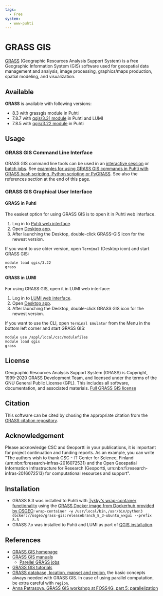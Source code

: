 ```yaml
---
tags:
  - Free
system:
  - www-puhti
---
```


# GRASS GIS

[GRASS](https://grass.osgeo.org/) (Geographic Resources Analysis Support System) is a free Geographic Information System (GIS) software used for geospatial data management and analysis, image processing, graphics/maps production, spatial modeling, and visualization.

## Available

__GRASS__ is available with following versions:

* 8.3 with grassgis module in Puhti
* 7.8.7 with [qgis/3.31 module](qgis.md) in Puhti and LUMI
* 7.8.5 with [qgis/3.22 module](qgis.md) in Puhti


## Usage

### GRASS GIS Command Line Interface 

GRASS GIS command line tools can be used in an [interactive session](../computing/running/interactive-usage.md) or [batch jobs](../computing/running/getting-started.md). See [examples for using GRASS GIS commands in Puhti with GRASS bash scripting, Python scripting or PyGRASS](https://github.com/csc-training/geocomputing/tree/master/grass). See also the references section at the end of this page.

### GRASS GIS Graphical User Interface

#### GRASS in Puhti

The easiest option for using GRASS GIS is to open it in Puhti web interface.

1. Log in to [Puhti web interface](https://puhti.csc.fi). 
2. Open [Desktop app](../computing/webinterface/desktop.md). 
3. After launching the Desktop, double-click GRASS-GIS icon for the newest version.
 
If you want to use older version, open `Terminal` (Desktop icon) and start GRASS GIS:

```
module load qgis/3.22
grass
```

#### GRASS in LUMI

For using GRASS GIS, open it in LUMI web interface:

1. Log in to [LUMI web interface](https://lumi.csc.fi). 
2. Open [Desktop app](https://docs.lumi-supercomputer.eu/runjobs/webui/desktop/). 
3. After launching the Desktop, double-click GRASS GIS icon for the newest version.

If you want to use the CLI, open `Terminal Emulator` from the Menu in the bottom left corner and start GRASS GIS:

```
module use /appl/local/csc/modulefiles
module load qgis
grass
```

## License 

Geographic Resources Analysis Support System (GRASS) is Copyright, 1999-2020 GRASS Development Team, and licensed under the terms of the GNU General Public License (GPL). This includes all software, documentation, and associated materials. [Full GRASS GIS license](https://grass.osgeo.org/about/license/)


## Citation

This software can be cited by chosing the appropriate citation from the [GRASS citation repository](https://grasswiki.osgeo.org/wiki/GRASS_Citation_Repository). 


## Acknowledgement

Please acknowledge CSC and Geoportti in your publications, it is important for project continuation and funding reports.
As an example, you can write "The authors wish to thank CSC - IT Center for Science, Finland (urn:nbn:fi:research-infras-2016072531) and the Open Geospatial Information Infrastructure for Research (Geoportti, urn:nbn:fi:research-infras-2016072513) for computational resources and support".


## Installation

* GRASS 8.3 was installed to Puhti with [Tykky's wrap-container functionality](../computing/containers/tykky.md#container-based-installations) using the [GRASS Docker image from Dockerhub provided by OSGEO](https://hub.docker.com/r/osgeo/grass-gis): `wrap-container -w /usr/local/bin,/usr/bin/python3 docker://osgeo/grass-gis:releasebranch_8_3-ubuntu_wxgui --prefix 8.3`
* GRASS 7.x was installed to Puhti and LUMI as part of [QGIS installation](qgis.md#installation).


## References

* [GRASS GIS homepage](https://grass.osgeo.org/)
* [GRASS GIS manuals](https://grass.osgeo.org/learn/manuals/)
  * [Parellel GRASS jobs](https://grasswiki.osgeo.org/wiki/Parallel_GRASS_jobs)
* [GRASS GIS tutorials](https://grass.osgeo.org/learn/tutorials/)
* [GRASS database, location, mapset and region](https://grass.osgeo.org/grass79/manuals/grass_database.html), the basic concepts always needed with GRASS GIS. 
In case of using parallel computation, be extra careful with `region`.
* [Anna Petrasova, GRASS GIS workshop at FOSS4G, part 5: parallelization](https://github.com/ncsu-geoforall-lab/grass-gis-workshop-foss4g-2022/blob/main/workshop_part_5_parallelization.ipynb)
